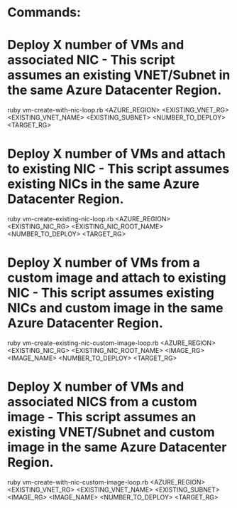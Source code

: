 # Commands:

# Deploy X number of VMs and associated NIC - This script assumes an existing VNET/Subnet in the same Azure Datacenter Region.
ruby vm-create-with-nic-loop.rb <AZURE_REGION> <EXISTING_VNET_RG> <EXISTING_VNET_NAME> <EXISTING_SUBNET> <NUMBER_TO_DEPLOY> <TARGET_RG>

# Deploy X number of VMs and attach to existing NIC - This script assumes existing NICs in the same Azure Datacenter Region.
ruby vm-create-existing-nic-loop.rb <AZURE_REGION> <EXISTING_NIC_RG> <EXISTING_NIC_ROOT_NAME> <NUMBER_TO_DEPLOY> <TARGET_RG>

# Deploy X number of VMs from a custom image and attach to existing NIC - This script assumes existing NICs and custom image in the same Azure Datacenter Region. 
ruby vm-create-existing-nic-custom-image-loop.rb <AZURE_REGION> <EXISTING_NIC_RG> <EXISTING_NIC_ROOT_NAME> <IMAGE_RG> <IMAGE_NAME> <NUMBER_TO_DEPLOY> <TARGET_RG>

# Deploy X number of VMs and associated NICS from a custom image - This script assumes an existing VNET/Subnet and custom image in the same Azure Datacenter Region.  
ruby vm-create-with-nic-custom-image-loop.rb <AZURE_REGION> <EXISTING_VNET_RG> <EXISTING_VNET_NAME> <EXISTING_SUBNET> <IMAGE_RG> <IMAGE_NAME> <NUMBER_TO_DEPLOY> <TARGET_RG>